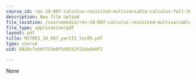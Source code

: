 ```yaml
---
course_id: res-18-007-calculus-revisited-multivariable-calculus-fall-2011
description: New file Upload
file_location: /coursemedia/res-18-007-calculus-revisited-multivariable-calculus-fall-2011/6828c7e5bf753e0f1d9312f21da3ddf2_MITRES_18_007_partII_lec05.pdf
file_type: application/pdf
layout: pdf
title: MITRES_18_007_partII_lec05.pdf
type: course
uid: 6828c7e5bf753e0f1d9312f21da3ddf2

---
```

None